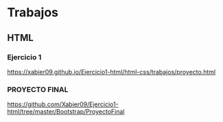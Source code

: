 # Trabajos


## HTML

### Ejercicio 1

https://xabier09.github.io/Ejercicio1-html/html-css/trabajos/proyecto.html

### PROYECTO FINAL

https://github.com/Xabier09/Ejercicio1-html/tree/master/Bootstrap/ProyectoFinal
